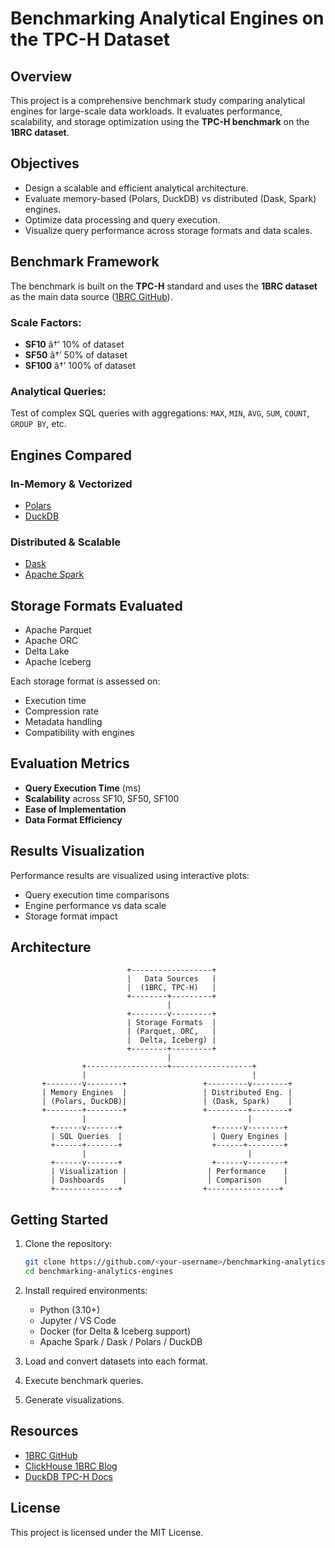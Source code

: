 # Benchmarking Analytical Engines on the TPC-H Dataset

## Overview

This project is a comprehensive benchmark study comparing analytical engines for large-scale data workloads. It evaluates performance, scalability, and storage optimization using the **TPC-H benchmark** on the **1BRC dataset**.

## Objectives

- Design a scalable and efficient analytical architecture.
- Evaluate memory-based (Polars, DuckDB) vs distributed (Dask, Spark) engines.
- Optimize data processing and query execution.
- Visualize query performance across storage formats and data scales.

## Benchmark Framework

The benchmark is built on the **TPC-H** standard and uses the **1BRC dataset** as the main data source ([1BRC GitHub](https://github.com/gunnarmorling/1brc)).

### Scale Factors:
- **SF10** â†’ 10% of dataset
- **SF50** â†’ 50% of dataset
- **SF100** â†’ 100% of dataset

### Analytical Queries:
Test of complex SQL queries with aggregations:
`MAX`, `MIN`, `AVG`, `SUM`, `COUNT`, `GROUP BY`, etc.

## Engines Compared

### In-Memory & Vectorized
- [Polars](https://www.pola.rs/)
- [DuckDB](https://duckdb.org/)

### Distributed & Scalable
- [Dask](https://www.dask.org/)
- [Apache Spark](https://spark.apache.org/)

## Storage Formats Evaluated

- Apache Parquet
- Apache ORC
- Delta Lake
- Apache Iceberg

Each storage format is assessed on:
- Execution time
- Compression rate
- Metadata handling
- Compatibility with engines

## Evaluation Metrics

- **Query Execution Time** (ms)
- **Scalability** across SF10, SF50, SF100
- **Ease of Implementation**
- **Data Format Efficiency**

## Results Visualization

Performance results are visualized using interactive plots:
- Query execution time comparisons
- Engine performance vs data scale
- Storage format impact

## Architecture

```
                          +------------------+
                          |   Data Sources   |
                          |  (1BRC, TPC-H)   |
                          +--------+---------+
                                   |
                          +--------v---------+
                          | Storage Formats  |
                          | (Parquet, ORC,   |
                          |  Delta, Iceberg) |
                          +--------+---------+
                                   |
                +------------------+------------------+
                |                                     |
       +--------v--------+                 +---------v--------+
       | Memory Engines  |                 | Distributed Eng. |
       | (Polars, DuckDB)|                 | (Dask, Spark)    |
       +--------+--------+                 +---------+--------+
                |                                    |
         +------v-------+                    +------v--------+
         | SQL Queries  |                    | Query Engines |
         +------+-------+                    +------+--------+
                |                                    |
         +------v-------+                    +------v--------+
         | Visualization |                  | Performance    |
         | Dashboards    |                  | Comparison     |
         +--------------+                  +----------------+
```

## Getting Started

1. Clone the repository:
   ```bash
   git clone https://github.com/<your-username>/benchmarking-analytics-engines.git
   cd benchmarking-analytics-engines
   ```

2. Install required environments:
   - Python (3.10+)
   - Jupyter / VS Code
   - Docker (for Delta & Iceberg support)
   - Apache Spark / Dask / Polars / DuckDB

3. Load and convert datasets into each format.
4. Execute benchmark queries.
5. Generate visualizations.

## Resources

- [1BRC GitHub](https://github.com/gunnarmorling/1brc)
- [ClickHouse 1BRC Blog](https://clickhouse.com/blog/clickhouse-one-billion-row-challenge)
- [DuckDB TPC-H Docs](https://duckdb.org/docs/stable/extensions/tpch)

## License

This project is licensed under the MIT License.
